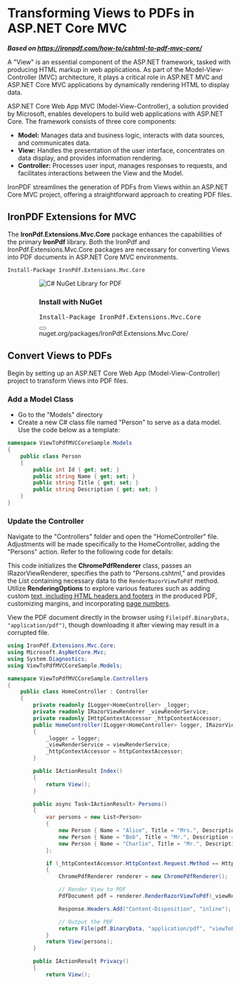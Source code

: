 # Transforming Views to PDFs in ASP.NET Core MVC

***Based on <https://ironpdf.com/how-to/cshtml-to-pdf-mvc-core/>***


A "View" is an essential component of the ASP.NET framework, tasked with producing HTML markup in web applications. As part of the Model-View-Controller (MVC) architecture, it plays a critical role in ASP.NET MVC and ASP.NET Core MVC applications by dynamically rendering HTML to display data.

ASP.NET Core Web App MVC (Model-View-Controller), a solution provided by Microsoft, enables developers to build web applications with ASP.NET Core. The framework consists of three core components:

 - **Model:** Manages data and business logic, interacts with data sources, and communicates data.
 - **View:** Handles the presentation of the user interface, concentrates on data display, and provides information rendering.
 - **Controller:** Processes user input, manages responses to requests, and facilitates interactions between the View and the Model.

IronPDF streamlines the generation of PDFs from Views within an ASP.NET Core MVC project, offering a straightforward approach to creating PDF files.

## IronPDF Extensions for MVC

The **IronPdf.Extensions.Mvc.Core** package enhances the capabilities of the primary **IronPdf** library. Both the IronPdf and IronPdf.Extensions.Mvc.Core packages are necessary for converting Views into PDF documents in ASP.NET Core MVC environments.

```shell
Install-Package IronPdf.Extensions.Mvc.Core
```

<div class="products-download-section">
    <div class="js-modal-open product-item nuget" style="width: fit-content; margin-left: auto; margin-right: auto;" data-modal-id="trial-license-after-download">
        <div class="product-image">
            <img class="img-responsive add-shadow" alt="C# NuGet Library for PDF" src="https://ironpdf.com/img/nuget-logo.svg">
        </div>
        <div class="product-info">
            <h3>Install with <span>NuGet</span></h3>
        </div>
        <div class="js-open-modal-ignore copy-nuget-section" data-toggle="tooltip" data-placement="bottom" title="" data-original-title="Click to copy">
            <div class="copy-nuget-row">
            <pre class="install-script">Install-Package IronPdf.Extensions.Mvc.Core</pre>
            <div class="copy-button">
                <button class="btn btn-default copy-nuget-script" type="button" data-toggle="popover" data-placement="bottom" data-content="Copied." aria-label="Copy the Package Manager command" data-original-title="" title="">
                <span class="far fa-copy"></span>
                </button>
            </div>
        </div>
    </div>
    <div class="nuget-link">nuget.org/packages/IronPdf.Extensions.Mvc.Core/</div>
    </div>
</div>

## Convert Views to PDFs

Begin by setting up an ASP.NET Core Web App (Model-View-Controller) project to transform Views into PDF files.

### Add a Model Class

- Go to the "Models" directory
- Create a new C# class file named "Person" to serve as a data model. Use the code below as a template:

```cs
namespace ViewToPdfMVCCoreSample.Models
{
    public class Person
    {
        public int Id { get; set; }
        public string Name { get; set; }
        public string Title { get; set; }
        public string Description { get; set; }
    }
}
```

### Update the Controller

Navigate to the "Controllers" folder and open the "HomeController" file. Adjustments will be made specifically to the HomeController, adding the "Persons" action. Refer to the following code for details:

This code initializes the **ChromePdfRenderer** class, passes an IRazorViewRenderer, specifies the path to "Persons.cshtml," and provides the List containing necessary data to the `RenderRazorViewToPdf` method. Utilize **RenderingOptions** to explore various features such as adding custom [text, including HTML headers and footers](https://ironpdf.com/how-to/headers-and-footers/) in the produced PDF, customizing margins, and incorporating [page numbers](https://ironpdf.com/how-to/page-numbers/).

View the PDF document directly in the browser using <code>File(pdf.BinaryData, "application/pdf")</code>, though downloading it after viewing may result in a corrupted file.

```cs
using IronPdf.Extensions.Mvc.Core;
using Microsoft.AspNetCore.Mvc;
using System.Diagnostics;
using ViewToPdfMVCCoreSample.Models;

namespace ViewToPdfMVCCoreSample.Controllers
{
    public class HomeController : Controller
    {
        private readonly ILogger<HomeController> _logger;
        private readonly IRazorViewRenderer _viewRenderService;
        private readonly IHttpContextAccessor _httpContextAccessor;
        public HomeController(ILogger<HomeController> logger, IRazorViewRenderer viewRenderService, IHttpContextAccessor httpContextAccessor)
        {
            _logger = logger;
            _viewRenderService = viewRenderService;
            _httpContextAccessor = httpContextAccessor;
        }

        public IActionResult Index()
        {
            return View();
        }

        public async Task<IActionResult> Persons()
        {
            var persons = new List<Person>
            {
                new Person { Name = "Alice", Title = "Mrs.", Description = "Software Engineer" },
                new Person { Name = "Bob", Title = "Mr.", Description = "Software Engineer" },
                new Person { Name = "Charlie", Title = "Mr.", Description = "Software Engineer" }
            };

            if (_httpContextAccessor.HttpContext.Request.Method == HttpMethod.Post.Method)
            {
                ChromePdfRenderer renderer = new ChromePdfRenderer();

                // Render View to PDF
                PdfDocument pdf = renderer.RenderRazorViewToPdf(_viewRenderService, "Views/Home/Persons.cshtml", persons);

                Response.Headers.Add("Content-Disposition", "inline");

                // Output the PDF
                return File(pdf.BinaryData, "application/pdf", "viewToPdfMVCCore.pdf");
            }
            return View(persons);
        }

        public IActionResult Privacy()
        {
            return View();